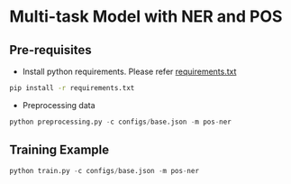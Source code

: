 # Multi-task Model with NER and POS

## Pre-requisites
- Install python requirements. Please refer [requirements.txt](requirements.txt)
```bash
pip install -r requirements.txt
```

- Preprocessing data
```python
python preprocessing.py -c configs/base.json -m pos-ner
```

## Training Example
```python
python train.py -c configs/base.json -m pos-ner
```
